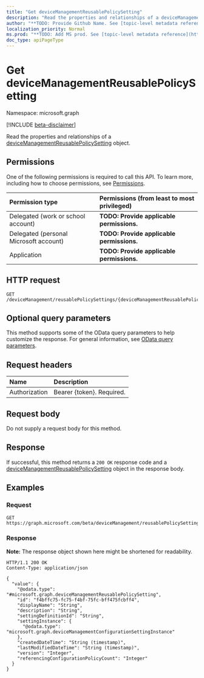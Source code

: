 ```yaml
---
title: "Get deviceManagementReusablePolicySetting"
description: "Read the properties and relationships of a deviceManagementReusablePolicySetting object."
author: "**TODO: Provide Github Name. See [topic-level metadata reference](https://msgo.azurewebsites.net/add/document/guidelines/metadata.html#topic-level-metadata)**"
localization_priority: Normal
ms.prod: "**TODO: Add MS prod. See [topic-level metadata reference](https://msgo.azurewebsites.net/add/document/guidelines/metadata.html#topic-level-metadata)**"
doc_type: apiPageType
---
```


# Get deviceManagementReusablePolicySetting
Namespace: microsoft.graph

[!INCLUDE [beta-disclaimer](../../includes/beta-disclaimer.md)]

Read the properties and relationships of a [deviceManagementReusablePolicySetting](../resources/intune-devicemanagementreusablepolicysetting.md) object.

## Permissions
One of the following permissions is required to call this API. To learn more, including how to choose permissions, see [Permissions](/graph/permissions-reference).

|Permission type|Permissions (from least to most privileged)|
|:---|:---|
|Delegated (work or school account)|**TODO: Provide applicable permissions.**|
|Delegated (personal Microsoft account)|**TODO: Provide applicable permissions.**|
|Application|**TODO: Provide applicable permissions.**|

## HTTP request

<!-- {
  "blockType": "ignored"
}
-->
``` http
GET /deviceManagement/reusablePolicySettings/{deviceManagementReusablePolicySettingId}
```

## Optional query parameters
This method supports some of the OData query parameters to help customize the response. For general information, see [OData query parameters](/graph/query-parameters).

## Request headers
|Name|Description|
|:---|:---|
|Authorization|Bearer {token}. Required.|

## Request body
Do not supply a request body for this method.

## Response

If successful, this method returns a `200 OK` response code and a [deviceManagementReusablePolicySetting](../resources/intune-devicemanagementreusablepolicysetting.md) object in the response body.

## Examples

### Request
<!-- {
  "blockType": "request",
  "name": "get_devicemanagementreusablepolicysetting"
}
-->
``` http
GET https://graph.microsoft.com/beta/deviceManagement/reusablePolicySettings/{deviceManagementReusablePolicySettingId}
```


### Response
**Note:** The response object shown here might be shortened for readability.
<!-- {
  "blockType": "response",
  "truncated": true,
  "@odata.type": "microsoft.graph.deviceManagementReusablePolicySetting"
}
-->
``` http
HTTP/1.1 200 OK
Content-Type: application/json

{
  "value": {
    "@odata.type": "#microsoft.graph.deviceManagementReusablePolicySetting",
    "id": "f4bffc75-fc75-f4bf-75fc-bff475fcbff4",
    "displayName": "String",
    "description": "String",
    "settingDefinitionId": "String",
    "settingInstance": {
      "@odata.type": "microsoft.graph.deviceManagementConfigurationSettingInstance"
    },
    "createdDateTime": "String (timestamp)",
    "lastModifiedDateTime": "String (timestamp)",
    "version": "Integer",
    "referencingConfigurationPolicyCount": "Integer"
  }
}
```

